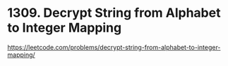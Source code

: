 # 1309. Decrypt String from Alphabet to Integer Mapping





https://leetcode.com/problems/decrypt-string-from-alphabet-to-integer-mapping/